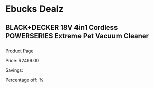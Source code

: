 
# Ebucks Dealz
## BLACK+DECKER 18V 4in1 Cordless POWERSERIES Extreme Pet Vacuum Cleaner
[Product Page](https://www.ebucks.com/web/shop/productSelected.do?prodId=1069192650&catId=998409624)

Price: R2499.00

Savings: 

Percentage off: %
	